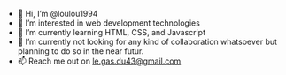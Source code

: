 - 👋 Hi, I’m @loulou1994
- 👀 I’m interested in web development technologies 
- 🌱 I’m currently learning HTML, CSS, and Javascript
- 💞️ I’m currently not looking for any kind of collaboration whatsoever but planning to do so in the near futur.
- 📫 Reach me out on le.gas.du43@gmail.com
